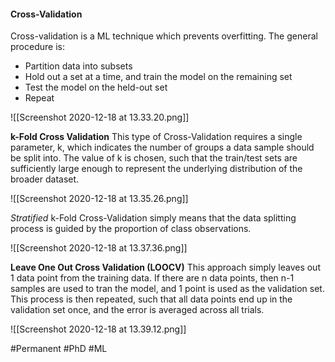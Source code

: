#### Cross-Validation

Cross-validation is a ML technique which prevents overfitting. The general procedure is:
- Partition data into subsets
- Hold out a set at a time, and train the model on the remaining set
- Test the model on the held-out set
- Repeat

![[Screenshot 2020-12-18 at 13.33.20.png]]

**k-Fold Cross Validation**
This type of Cross-Validation requires a single parameter, k, which indicates the number of groups a data sample should be split into. The value of k is chosen, such that the train/test sets are sufficiently large enough to represent the underlying distribution of the broader dataset. 

![[Screenshot 2020-12-18 at 13.35.26.png]]

*Stratified* k-Fold Cross-Validation simply means that the data splitting process is guided by the proportion of class observations.

![[Screenshot 2020-12-18 at 13.37.36.png]]

**Leave One Out Cross Validation (LOOCV)**
This approach simply leaves out 1 data point from the training data. If there are n data points, then n-1 samples are used to tran the model, and 1 point is used as the validation set. This process is then repeated, such that all data points end up in the validation set once, and the error is averaged across all trials.

![[Screenshot 2020-12-18 at 13.39.12.png]]

#Permanent #PhD #ML